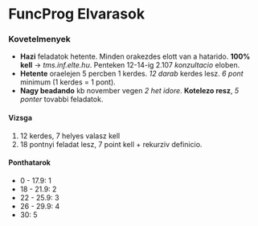 # FuncProg Elvarasok

### Kovetelmenyek
 - **Hazi** feladatok hetente. Minden orakezdes elott van a hatarido. **100% kell** -> _tms.inf.elte.hu_. Penteken 12-14-ig 2.107 _konzultacio_ eloben.
 - **Hetente** oraelejen 5 percben 1 kerdes. _12 darab_ kerdes lesz. _6 pont_ minimum (1 kerdes = 1 pont).
 - **Nagy beadando** kb november vegen _2 het idore_. **Kotelezo resz**, _5 ponter_ tovabbi feladatok.

#### Vizsga 
 1. 12 kerdes, 7 helyes valasz kell
 2. 18 pontnyi feladat lesz, 7 point kell + rekurziv definicio.

#### Ponthatarok
 - 0 - 17.9: 1
 - 18 - 21.9: 2
 - 22 - 25.9: 3
 - 26 - 29.9: 4
 - 30: 5